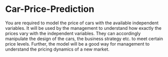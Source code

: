 # Car-Price-Prediction
You are required to model the price of cars with the available independent variables.
It will be used by the management to understand how exactly the prices vary with the independent variables.
They can accordingly manipulate the design of the cars, the business strategy etc. to meet certain price levels.
Further, the model will be a good way for management to understand the pricing dynamics of a new market.

